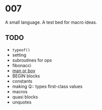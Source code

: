 # 007

A small language. A test bed for macro ideas.

## TODO

* `typeof()`
* setting
* subroutines for ops
* fibonacci
* [man or boy](https://en.wikipedia.org/wiki/Man_or_boy_test)
* BEGIN blocks
* constants
* making Q:: types first-class values
* macros
* quasi blocks
* unquotes
